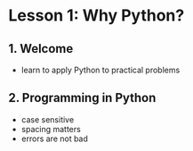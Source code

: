 # Lesson 1: Why Python?

## 1. Welcome
- learn to apply Python to practical problems

## 2. Programming in Python
- case sensitive
- spacing matters
- errors are not bad
